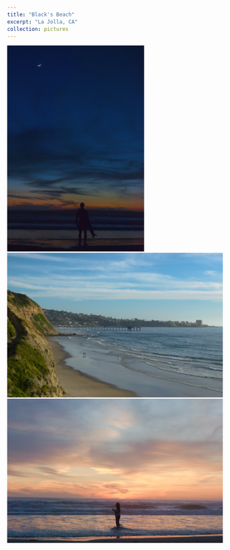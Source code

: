 ```yaml
---
title: "Black's Beach"
excerpt: "La Jolla, CA"
collection: pictures
---
```


<img src="/images/portfolio/black_beach_3.jpg" style="height: 50vw">

<img src="/images/portfolio/black_beach_2.jpg">

<img src="/images/portfolio/black_beach_1.jpg">